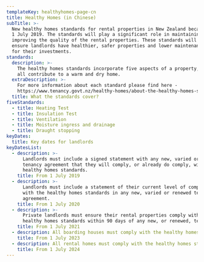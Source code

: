 ```yaml
---
templateKey: healthyhomes-page-cn
title: Healthy Homes (in Chinese)
subTitle: >-
  New healthy homes standards for rental properties in New Zealand became law on
  1 July 2019. The standards will play a significant role in maintaining and
  improving the quality of the rental properties. These standards will help
  ensure landlords have healthier, safer properties and lower maintenance costs
  for their investments.
standards:
  description: >-
    The healthy homes standards incorporate five aspects of a property, which
    all contribute to a warm and dry home.
  extraDescription: >-
    For more information about each standard please find here -
    https://www.tenancy.govt.nz/healthy-homes/about-the-healthy-homes-standards/
  title: What the standards cover?
fiveStandards:
  - title: Heating Test
  - title: Insulation Test
  - title: Ventilation
  - title: Moisture ingress and drainage
  - title: Draught stopping
keyDates:
  title: Key dates for landlords
keyDatesList:
  - description: >-
      Landlords must include a signed statement with any new, varied or renewed
      tenancy agreement that they will comply, or already do comply, with the
      healthy homes standards.
    title: From 1 July 2019
  - description: >-
      Landlords must include a statement of their current level of compliance
      with the healthy homes standards in any new, varied or renewed tenancy
      agreement.
    title: From 1 July 2020
  - description: >-
      Private landlords must ensure their rental properties comply with the
      healthy homes standards within 90 days of any new, or renewed, tenancy.
    title: From 1 July 2021
  - description: All boarding houses must comply with the healthy homes standards.
    title: From 1 July 2023
  - description: All rental homes must comply with the healthy homes standards.
    title: From 1 July 2024
---
```


